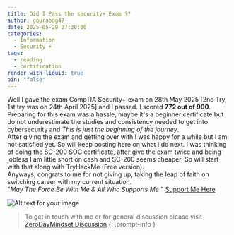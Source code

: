 ```yaml
---
title: Did I Pass the security+ Exam ??
author: gourabdg47
date: 2025-05-29 07:30:00
categories:
  - Information
  - Security +
tags:
  - reading
  - certification
render_with_liquid: true
pin: "false"
---
```


Well I gave the exam CompTIA Security+ exam on 28th May 2025 [2nd Try, 1st try was on 24th April 2025] and I passed. I scored **772 out of 900**.
Preparing for this exam was a hassle, maybe it's a beginner certificate but do not underestimate the studies and consistency needed to get into cybersecurity and *This is just the beginning of the journey*. <br>
After giving the exam and getting over with I was happy for a while but I am not satisfied yet. So will keep posting here on what I do next. I was thinking of doing the SC-200 SOC certificate, after give the exam twice and being jobless I am little short on cash and SC-200 seems cheaper. So will start with that along with TryHackMe (Free version). <br>
Anyways, congrats to me for not giving up, taking the leap of faith on switching career with my current situation. <br>
"*May The Force Be With Me & All Who Supports Me* " [Support Me Here](https://buymeacoffee.com/gourabdg)


![Alt text for your image](https://gourabdg47.github.io/assets/images/sec_cert.png "Security+ Certified")



> To get in touch with me or for general discussion please visit [ZeroDayMindset Discussion](https://github.com/orgs/X3N0-G0D/discussions) 
{: .prompt-info }